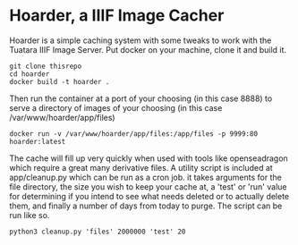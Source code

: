 # Hoarder, a IIIF Image Cacher

Hoarder is a simple caching system with some tweaks to work with the Tuatara IIIF Image Server.  Put docker on your machine, clone it and build it.

```
git clone thisrepo
cd hoarder
docker build -t hoarder .
```

Then run the container at a port of your choosing (in this case 8888) to serve a directory of images of your choosing (in this case /var/www/hoarder/app/files)

```docker run -v /var/www/hoarder/app/files:/app/files -p 9999:80 hoarder:latest```

The cache will fill up very quickly when used with tools like openseadragon which require a great many derivative files.  A utility script is included at app/cleanup.py which can be run as a cron job.  it takes arguments for the file directory, the size you wish to keep your cache at, a 'test' or 'run' value for determining if you intend to see what needs deleted or to actually delete them, and finally a number of days from today to purge.  The script can be run like so.

```python3 cleanup.py 'files' 2000000 'test' 20```
